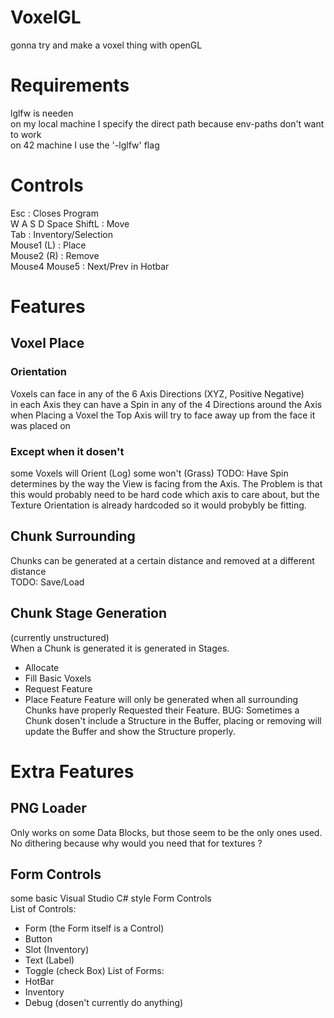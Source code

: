 # VoxelGL
gonna try and make a voxel thing with openGL

# Requirements
lglfw is needen<br/>
on my local machine I specify the direct path because env-paths don't want to work<br/>
on 42 machine I use the '-lglfw' flag<br/>

# Controls
Esc : Closes Program<br/>
W A S D Space ShiftL : Move<br/>
Tab : Inventory/Selection<br/>
Mouse1 (L) : Place<br/>
Mouse2 (R) : Remove<br/>
Mouse4 Mouse5 : Next/Prev in Hotbar<br/>

# Features
## Voxel Place
### Orientation
Voxels can face in any of the 6 Axis Directions (XYZ, Positive Negative)<br/>
in each Axis they can have a Spin in any of the 4 Directions around the Axis<br/>
when Placing a Voxel the Top Axis will try to face away up from the face it was placed on
### Except when it dosen't
some Voxels will Orient (Log) some won't (Grass)
TODO: Have Spin determines by the way the View is facing from the Axis. The Problem is that this would probably need to be hard code which axis to care about, but the Texture Orientation is already hardcoded so it would probybly be fitting.
## Chunk Surrounding
Chunks can be generated at a certain distance and removed at a different distance<br/>
TODO: Save/Load
## Chunk Stage Generation
(currently unstructured)<br/>
When a Chunk is generated it is generated in Stages.
- Allocate
- Fill Basic Voxels
- Request Feature
- Place Feature
Feature will only be generated when all surrounding Chunks have properly Requested their Feature.
BUG: Sometimes a Chunk dosen't include a Structure in the Buffer, placing or removing will update the Buffer and show the Structure properly.

# Extra Features
## PNG Loader
Only works on some Data Blocks, but those seem to be the only ones used.<br/>
No dithering because why would you need that for textures ?<br/>
## Form Controls
some basic Visual Studio C# style Form Controls<br/>
List of Controls:
- Form (the Form itself is a Control)
- Button
- Slot (Inventory)
- Text (Label)
- Toggle (check Box)
List of Forms:
- HotBar
- Inventory
- Debug (dosen't currently do anything)

